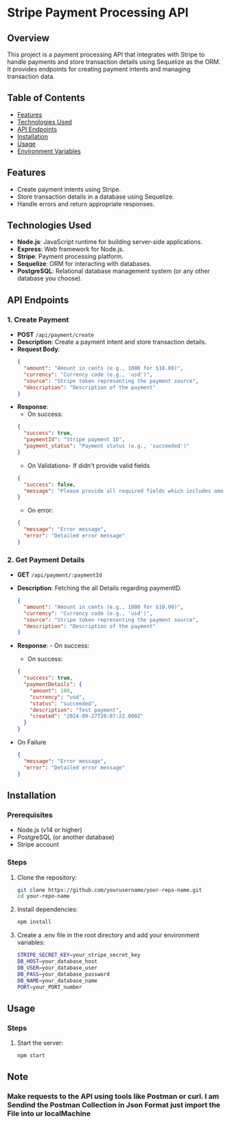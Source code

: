 # Stripe Payment Processing API

## Overview

This project is a payment processing API that integrates with Stripe to handle payments and store transaction details using Sequelize as the ORM. It provides endpoints for creating payment intents and managing transaction data.

## Table of Contents

- [Features](#features)
- [Technologies Used](#technologies-used)
- [API Endpoints](#api-endpoints)
- [Installation](#installation)
- [Usage](#usage)
- [Environment Variables](#environment-variables)

## Features

- Create payment intents using Stripe.
- Store transaction details in a database using Sequelize.
- Handle errors and return appropriate responses.

## Technologies Used

- **Node.js**: JavaScript runtime for building server-side applications.
- **Express**: Web framework for Node.js.
- **Stripe**: Payment processing platform.
- **Sequelize**: ORM for interacting with databases.
- **PostgreSQL**: Relational database management system (or any other database you choose).

## API Endpoints

### 1. Create Payment

- **POST** `/api/payment/create`
- **Description**: Create a payment intent and store transaction details.
- **Request Body**:
  ```json
  {
    "amount": "Amount in cents (e.g., 1000 for $10.00)",
    "currency": "Currency code (e.g., 'usd')",
    "source": "Stripe token representing the payment source",
    "description": "Description of the payment"
  }
  ```
- **Response**:
  - On success:
  ```json
  {
    "success": true,
    "paymentId": "Stripe payment ID",
    "payment_status": "Payment status (e.g., 'succeeded')"
  }
  ```
  - On Validations-
  If didn't provide valid fields
  ```json
  {
    "success": false,
    "message": "Please provide all required fields which includes amount, currency, source, description"
  }
  ```
  - On error:
  ```json
  {
    "message": "Error message",
    "error": "Detailed error message"
  }
  ```

### 2. Get Payment Details

- **GET** `/api/payment/:paymentId`
- **Description**: Fetching the all Details regarding paymentID.
  ```json
  {
    "amount": "Amount in cents (e.g., 1000 for $10.00)",
    "currency": "Currency code (e.g., 'usd')",
    "source": "Stripe token representing the payment source",
    "description": "Description of the payment"
  }
  ```
- **Response**: - On success:

  - On success:

  ```json
  {
    "success": true,
    "paymentDetails": {
      "amount": 100,
      "currency": "usd",
      "status": "succeeded",
      "description": "Test payment",
      "created": "2024-09-27T20:07:22.000Z"
    }
  }
  ```

- On Failure
  ```json
  {
    "message": "Error message",
    "error": "Detailed error message"
  }
  ```

## Installation

### Prerequisites

- Node.js (v14 or higher)
- PostgreSQL (or another database)
- Stripe account

### Steps

1. Clone the repository:

   ```bash
   git clone https://github.com/yourusername/your-repo-name.git
   cd your-repo-name
   ```

2. Install dependencies:

   ```bash
   npm install
   ```

3. Create a .env file in the root directory and add your environment variables:
   ```bash
   STRIPE_SECRET_KEY=your_stripe_secret_key
   DB_HOST=your_database_host
   DB_USER=your_database_user
   DB_PASS=your_database_password
   DB_NAME=your_database_name
   PORT=your_PORT_number
   ```

## Usage

### Steps

1. Start the server:

   ```bash
   npm start
   ```
##  Note
### Make requests to the API using tools like Postman or curl. I am Sendind the Postman Collection in Json Format just import the File into ur localMachine 
